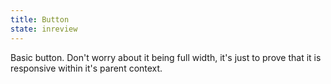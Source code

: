 ```yaml
---
title: Button
state: inreview
---
```

Basic button.  Don't worry about it being full width, it's just to prove that it is responsive within it's parent context.
